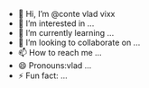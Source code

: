 - 👋 Hi, I’m @conte vlad vixx
- 👀 I’m interested in ...
- 🌱 I’m currently learning ...
- 💞️ I’m looking to collaborate on ...
- 📫 How to reach me ...
- 😄 Pronouns:vlad  ...
- ⚡ Fun fact: ...

<!---
conte vlad vixx/conte vlad vixx is a ✨ special ✨ repository because its `README.md` (this file) appears on your GitHub profile.
You can click the Preview link to take a look at your changes.
--->
